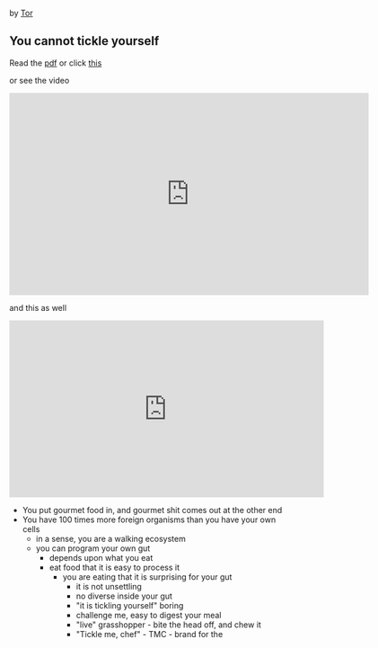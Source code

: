 <!-- title: Tickle yourself -->

by [Tor](https://en.wikipedia.org/wiki/Tor_N%C3%B8rretranders)

## You cannot tickle yourself

Read the [pdf](https://drive.google.com/file/d/1QH7r6_XzAEqNUyqfA8jPvH7kR3dS0Ejl/view?usp=sharing) or click [this](https://web.archive.org/web/20130108002611/http://www.skidmore.edu/~flip/Site/Lab/Entries/2007/1/31_Forward!_files/BlakemoreWolpertFrith2000Tickle.pdf)

or see the video 

<iframe title="vimeo-player" src="https://player.vimeo.com/video/116746768" width="640" height="360" frameborder="0" allowfullscreen></iframe>

and this as well 

<iframe width="560" height="315" src="https://www.youtube.com/embed/r7LRQ7rZUtQ?start=183" frameborder="0" allow="accelerometer; autoplay; clipboard-write; encrypted-media; gyroscope; picture-in-picture" allowfullscreen></iframe>

- You put gourmet food in, and gourmet shit comes out at the other end
- You have 100 times more foreign organisms than you have your own cells
   - in a sense, you are a walking ecosystem
   - you can program your own gut
	   - depends upon what you eat 
	   - eat food that it is easy to process it 
		   - you are eating that it is surprising for your gut 
			   - it is not unsettling 
			   - no diverse inside your gut
			   - "it is tickling yourself" boring 
			   - challenge me, easy to digest your meal 
			   - "live" grasshopper - bite the head off, and chew it
			   - "Tickle me, chef" - TMC - brand for the 
